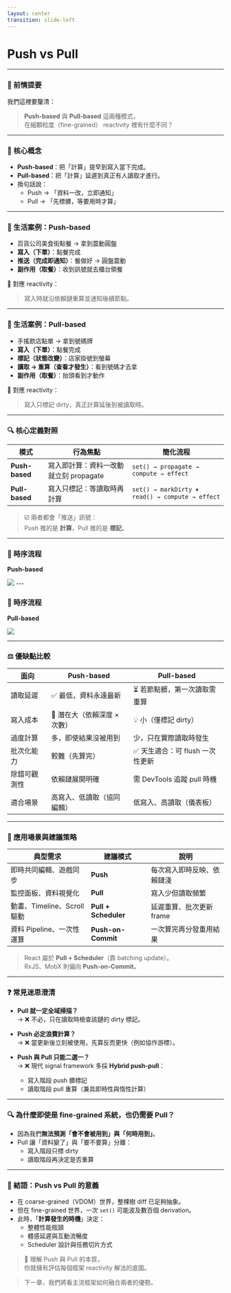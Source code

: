 ```yaml
---
layout: center
transition: slide-left
---
```


# Push vs Pull
---

### 📖 前情提要

我們這裡要釐清：
> **Push-based** 與 **Pull-based** 這兩種模式，  
> 在細顆粒度（fine-grained） reactivity 裡有什麼不同？

---

### 🧩 核心概念

<v-clicks>

- **Push-based**：把「計算」提早到寫入當下完成。  
- **Pull-based**：把「計算」延遲到真正有人讀取才進行。  
- 換句話說：  
  - Push → 「資料一改，立即通知」  
  - Pull → 「先標髒，等要用時才算」

</v-clicks>

---

### 🍱 生活案例：Push-based

<v-clicks>

- 百貨公司美食街點餐 → 拿到震動圓盤  
- **寫入（下單）**：點餐完成  
- **推送（完成即通知）**：餐做好 → 圓盤震動  
- **副作用（取餐）**：收到訊號就去櫃台領餐  

🧠 對應 reactivity：
> 寫入時就沿依賴鏈重算並通知後續節點。

</v-clicks>

---

### 🧋 生活案例：Pull-based

<v-clicks>

- 手搖飲店點單 → 拿到號碼牌  
- **寫入（下單）**：點餐完成  
- **標記（狀態改變）**：店家掛號到螢幕  
- **讀取 → 重算（查看才發生）**：看到號碼才去拿  
- **副作用（取餐）**：抬頭看到才動作  

🧠 對應 reactivity：
> 寫入只標記 dirty，真正計算延後到被讀取時。

</v-clicks>

---

### 🔍 核心定義對照

| 模式 | 行為焦點 | 簡化流程 |
|------|-----------|-----------|
| **Push-based** | 寫入即計算：資料一改動就立刻 propagate | `set() → propagate → compute → effect` |
| **Pull-based** | 寫入只標記：等讀取時再計算 | `set() → markDirty ⏸ read() → compute → effect` |

> ☑️ 兩者都會「推送」訊號：  
> Push 推的是 **計算**，Pull 推的是 **標記**。

---

### 🧭 時序流程

<v-clicks>

**Push-based**
<!-- ![Push-based](https://ithelp.ithome.com.tw/upload/images/20250805/20129020sTny6WN8x3.png) -->
<img src="https://ithelp.ithome.com.tw/upload/images/20250805/20129020sTny6WN8x3.png" class="mx-auto w-[80%] h-[90%]"/>

</v-clicks>
---

### 🧭 時序流程
<v-clicks>

**Pull-based**
<!-- ![Pull-based](https://ithelp.ithome.com.tw/upload/images/20250805/20129020THYHE5H0Jx.png) -->
<img src="https://ithelp.ithome.com.tw/upload/images/20250805/20129020THYHE5H0Jx.png" class="mx-auto w-[60%] h-[90%]"/>

</v-clicks>

---

### ⚖️ 優缺點比較

| 面向 | Push-based | Pull-based |
|------|-------------|-------------|
| 讀取延遲 | ✅ 最低，資料永遠最新 | ⏳ 若節點髒，第一次讀取需重算 |
| 寫入成本 | 💸 潛在大（依賴深度 × 次數） | 💡 小（僅標記 dirty） |
| 過度計算 | 多，即使結果沒被用到 | 少，只在實際讀取時發生 |
| 批次化能力 | 較難（先算完） | ✅ 天生適合：可 flush 一次性更新 |
| 除錯可觀測性 | 依賴鏈展開明確 | 需 DevTools 追蹤 pull 時機 |
| 適合場景 | 高寫入、低讀取（協同編輯） | 低寫入、高讀取（儀表板） |

---

### 🧩 應用場景與建議策略

| 典型需求 | 建議模式 | 說明 |
|-----------|-----------|------|
| 即時共同編輯、遊戲同步 | **Push** | 每次寫入即時反映、依賴鏈淺 |
| 監控面板、資料視覺化 | **Pull** | 寫入少但讀取頻繁 |
| 動畫、Timeline、Scroll 驅動 | **Pull + Scheduler** | 延遲重算、批次更新 frame |
| 資料 Pipeline、一次性運算 | **Push-on-Commit** | 一次算完再分發重用結果 |

> React 屬於 **Pull + Scheduler**（靠 batching update）。  
> RxJS、MobX 則偏向 **Push-on-Commit**。

---

### ❓ 常見迷思澄清

<v-clicks>

- **Pull 就一定全域掃描？**  
  → ❌ 不必，只在讀取時檢查該鏈的 dirty 標記。  

- **Push 必定浪費計算？**  
  → ❌ 當更新後立刻被使用，先算反而更快（例如協作游標）。  

- **Push 與 Pull 只能二選一？**  
  → ❌ 現代 signal framework 多採 **Hybrid push-pull**：  
    - 寫入階段 push 髒標記  
    - 讀取階段 pull 重算（兼具即時性與惰性計算）

</v-clicks>

---

### 🔍 為什麼即使是 fine-grained 系統，也仍需要 Pull？

<v-clicks>

- 因為我們**無法預測「會不會被用到」與「何時用到」**。  
- Pull 讓「資料變了」與「要不要算」分離：  
  - 寫入階段只標 dirty  
  - 讀取階段再決定是否重算

</v-clicks>

---

### 🧠 結語：Push vs Pull 的意義

<v-clicks>

- 在 coarse-grained（VDOM）世界，整棵樹 diff 已足夠抽象。  
- 但在 fine-grained 世界，一次 `set()` 可能波及數百個 derivation。  
- 此時，「**計算發生的時機**」決定：
  - 整體性能瓶頸  
  - 體感延遲與互動流暢度  
  - Scheduler 設計與任務切片方式

</v-clicks>

<v-click>

> 🔑 理解 Push 與 Pull 的本質，  
> 你就擁有評估每個框架 reactivity 解法的底圖。

</v-click>

<v-click>

> 下一章，我們將看主流框架如何融合兩者的優勢。
</v-click>
